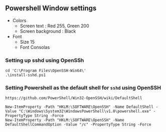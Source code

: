 ## Powershell Window settings
- Colors
  - Screen text : Red 255, Green 200
  - Screen background : Black
- Font 
  - Size 15
  - Font Consolas
  
  
### Setting up sshd using OpenSSh
```
cd 'C:\Program Files\OpenSSH-Win64\'
.\install-sshd.ps1
```

### Setting Powershell as the default shell for `sshd` using OpenSSH
```
https://github.com/PowerShell/Win32-OpenSSH/wiki/DefaultShell

New-ItemProperty -Path "HKLM:\SOFTWARE\OpenSSH" -Name DefaultShell -Value "C:\Windows\System32\WindowsPowerShell\v1.0\powershell.exe" -PropertyType String -Force
New-ItemProperty -Path "HKLM:\SOFTWARE\OpenSSH" -Name DefaultShellCommandOption -Value "/c" -PropertyType String -Force
``` 

